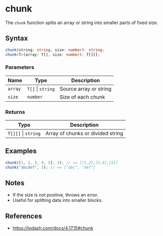 # chunk

The `chunk` function splits an array or string into smaller parts of fixed size.

## Syntax

```typescript
chunk(string: string, size: number): string;
chunk<T>(array: T[], size: number): T[][];
```

### Parameters

| Name     | Type               | Description                                 |
|----------|--------------------|---------------------------------------------|
| `array`  | `T[]` \| `string`   | Source array or string                      |
| `size`   | `number`           | Size of each chunk                          |

### Returns

| Type             | Description                                 |
|------------------|---------------------------------------------|
| `T[][]` \| `string` | Array of chunks or divided string            |

## Examples

```typescript
chunk([1, 2, 3, 4, 5], 2); // => [[1,2],[3,4],[5]]
chunk("abcdef", 3); // => ["abc", "def"]
```

## Notes

* If the size is not positive, throws an error.
* Useful for splitting data into smaller blocks.

## References

* https://lodash.com/docs/4.17.15#chunk